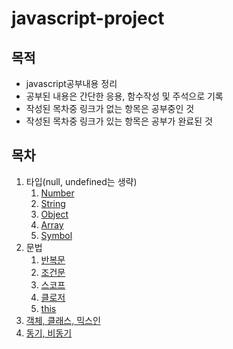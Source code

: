 # javascript-project

## 목적
- javascript공부내용 정리
- 공부된 내용은 간단한 응용, 함수작성 및 주석으로 기록
- 작성된 목차중 링크가 없는 항목은 공부중인 것
- 작성된 목차중 링크가 있는 항목은 공부가 완료된 것

## 목차
1. 타입(null, undefined는 생략)
   1. [Number](https://github.com/KimJaeGeun/javascript-project/tree/main/type/number)
   2. [String](https://github.com/KimJaeGeun/javascript-project/tree/main/type/string)
   3. [Object](https://github.com/KimJaeGeun/javascript-project/tree/main/type/object)
   4. [Array](https://github.com/KimJaeGeun/javascript-project/tree/main/type/array)
   5. [Symbol](https://github.com/KimJaeGeun/javascript-project/tree/main/type/symbol)
2. 문법
   1. [반복문](https://github.com/KimJaeGeun/javascript-project/blob/main/grammer/LOOP.md)
   2. [조건문](https://github.com/KimJaeGeun/javascript-project/blob/main/grammer/CONDITION.md)
   3. [스코프]()
   4. [클로저]()
   5. [this](https://github.com/KimJaeGeun/javascript-project/tree/main/grammer/this)
3. [객체, 클래스, 믹스인](https://github.com/KimJaeGeun/javascript-project/tree/main/syntax/object)
4. [동기, 비동기](https://github.com/KimJaeGeun/javascript-project/tree/main/syntax/async)
